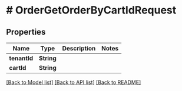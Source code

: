 # # OrderGetOrderByCartIdRequest


## Properties 


Name | Type | Description | Notes
------------ | ------------- | ------------- | -------------
**tenantId**| **String** |   |
**cartId**| **String** |   |


[[Back to Model list]](../../README.md#models) [[Back to API list]](../../README.md#endpoints) [[Back to README]](../../README.md)

